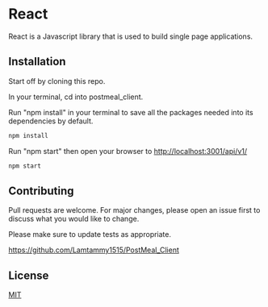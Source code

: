 # React

React is a Javascript library that is used to build single page applications.

## Installation

Start off by cloning this repo. 

In your terminal, cd into postmeal_client.

Run "npm install" in your terminal to save all the packages needed into its dependencies by default. 
```bash
npm install
```

Run "npm start" then open your browser to
[http://localhost:3001/api/v1/](http://localhost:3001/api/v1/)

```bash
npm start
```

## Contributing
Pull requests are welcome. For major changes, please open an issue first to discuss what you would like to change.

Please make sure to update tests as appropriate.

https://github.com/Lamtammy1515/PostMeal_Client


## License
[MIT](https://github.com/Lamtammy1515/PostMeal_Client/blob/main/LICENSE.md)








